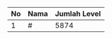 | No | Nama            | Jumlah Level |
|----|-----------------|--------------|
| 1  | #    |    5874        |

